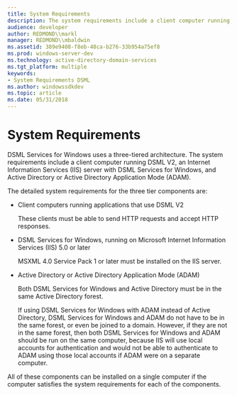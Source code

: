 ```yaml
---
title: System Requirements
description: The system requirements include a client computer running DSML V2, an Internet Information Services (IIS) server with DSML Services for Windows, and Active Directory or Active Directory Application Mode (ADAM).
audience: developer
author: REDMOND\\markl
manager: REDMOND\\mbaldwin
ms.assetid: 389e9408-f8eb-48ca-b276-33b954a75ef8
ms.prod: windows-server-dev
ms.technology: active-directory-domain-services
ms.tgt_platform: multiple
keywords:
- System Requirements DSML
ms.author: windowssdkdev
ms.topic: article
ms.date: 05/31/2018
---
```


# System Requirements

DSML Services for Windows uses a three-tiered architecture. The system requirements include a client computer running DSML V2, an Internet Information Services (IIS) server with DSML Services for Windows, and Active Directory or Active Directory Application Mode (ADAM).

The detailed system requirements for the three tier components are:

-   Client computers running applications that use DSML V2

    These clients must be able to send HTTP requests and accept HTTP responses.

-   DSML Services for Windows, running on Microsoft Internet Information Services (IIS) 5.0 or later

    MSXML 4.0 Service Pack 1 or later must be installed on the IIS server.

-   Active Directory or Active Directory Application Mode (ADAM)

    Both DSML Services for Windows and Active Directory must be in the same Active Directory forest.

    If using DSML Services for Windows with ADAM instead of Active Directory, DSML Services for Windows and ADAM do not have to be in the same forest, or even be joined to a domain. However, if they are not in the same forest, then both DSML Services for Windows and ADAM should be run on the same computer, because IIS will use local accounts for authentication and would not be able to authenticate to ADAM using those local accounts if ADAM were on a separate computer.

All of these components can be installed on a single computer if the computer satisfies the system requirements for each of the components.

 

 




